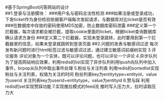 #基于SpringBoot问答网站的设计<br>
##1.登录与注册模块：
###用户名与密码合法性检测
###如果注册或登录成功，下发ticket作为身份检验依据客户端每次发起请求，与数据库对比ticket是否有效
###在数据库中存放的密码使用MD5加密，防止数据库密码泄露
###定义第一个拦截器，每次请求都会被拦截，提取cookie里面的ticket，根据ticket查询数据库确认请求方身份
###定义第二个拦截器，实现未登录跳转，此时要用到第一个拦截器里的信息，如果未登录就跳转到登录页面
##2.问题的发表与敏感词过滤
每次发布新问题时进行html标签过滤与敏感词过滤，通过建立敏感词前缀树实现
3.评论服务
评论对象为一个实体，既可以评论问题，也可以评论一个评论
4.异步队列
为了提高网站响应效果，利用redis的list实现了异步队列利用lpush向队列中加入事件，brpop从队列中取出事件处理
5.粉丝与关注列表
利用redis的sortedlist实现粉丝与关注列表，权值为关注的时间
粉丝列表key为entitytype+entityid，value为userid
关注列表key为userid+entitytype，value为entityid
6.赞与踩
利用redis的set实现赞踩功能
7.实现推拉模式的feed流
推时写入压力大，拉时读取压力大



